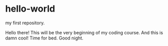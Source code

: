 # hello-world
my first repository.

Hello there! This will be the very beginning of my coding course. 
And this is damn cool!
Time for bed. Good night. 
